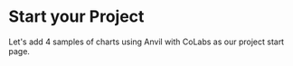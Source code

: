 # Start your Project

Let's add 4 samples of charts using Anvil with CoLabs as our project start page.